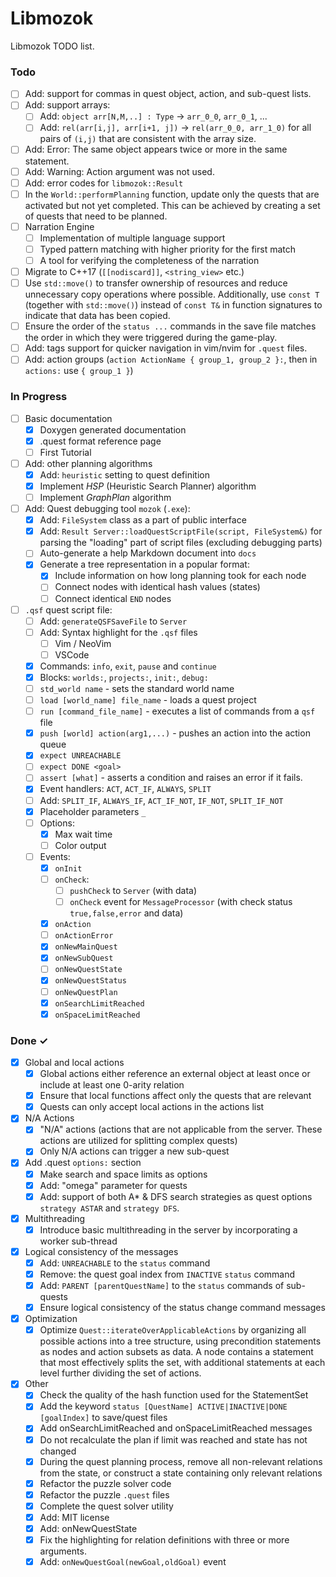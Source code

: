 # Libmozok

Libmozok TODO list.

### Todo

- [ ] Add: support for commas in quest object, action, and sub-quest lists.
- [ ] Add: support arrays:
    - [ ] Add: `object arr[N,M,..] : Type` -> `arr_0_0`, `arr_0_1`, ...
    - [ ] Add: `rel(arr[i,j], arr[i+1, j])` -> `rel(arr_0_0, arr_1_0)` for all pairs of `(i,j)` that are consistent with the array size.
- [ ] Add: Error: The same object appears twice or more in the same statement.
- [ ] Add: Warning: Action argument was not used.
- [ ] Add: error codes for `libmozok::Result`
- [ ] In the `World::performPlanning` function, update only the quests that are activated but not yet completed. This can be achieved by creating a set of quests that need to be planned.
- [ ] Narration Engine
    - [ ] Implementation of multiple language support
    - [ ] Typed pattern matching with higher priority for the first match
    - [ ] A tool for verifying the completeness of the narration
- [ ] Migrate to C++17 (`[[nodiscard]]`, `<string_view>` etc.)
- [ ] Use `std::move()` to transfer ownership of resources and reduce unnecessary copy operations where possible. Additionally, use `const T` (together with `std::move()`) instead of `const T&` in function signatures to indicate that data has been copied.
- [ ] Ensure the order of the `status ...` commands in the save file matches the order in which they were triggered during the game-play.
- [ ] Add: tags support for quicker navigation in vim/nvim for `.quest` files.
- [ ] Add: action groups (`action ActionName { group_1, group_2 }:`, then in `actions:` use `{ group_1 }`)
    
### In Progress

- [ ] Basic documentation
    - [x] Doxygen generated documentation
    - [x] .quest format reference page
    - [ ] First Tutorial
- [ ] Add: other planning algorithms
    - [x] Add: `heuristic` setting to quest definition
    - [x] Implement *HSP* (Heuristic Search Planner) algorithm
    - [ ] Implement *GraphPlan* algorithm
- [ ] Add: Quest debugging tool `mozok` (`.exe`):
    - [x] Add: `FileSystem` class as a part of public interface
    - [x] Add: `Result Server::loadQuestScriptFile(script, FileSystem&)` for parsing the "loading" part of script files (excluding debugging parts)
    - [ ] Auto-generate a help Markdown document into `docs`
    - [x] Generate a tree representation in a popular format: 
        - [x] Include information on how long planning took for each node
        - [ ] Connect nodes with identical hash values (states)
        - [ ] Connect identical `END` nodes
- [ ] `.qsf` quest script file:
    - [ ] Add: `generateQSFSaveFile` to `Server`
    - [ ] Add: Syntax highlight for the `.qsf` files
        - [ ] Vim / NeoVim
        - [ ] VSCode
    - [x] Commands: `info`, `exit`, `pause` and `continue`
    - [x] Blocks: `worlds:`, `projects:`, `init:`, `debug:`
    - [ ] `std_world name` - sets the standard world name
    - [ ] `load [world_name] file_name` - loads a quest project
    - [ ] `run [command_file_name]` - executes a list of commands from a `qsf` file
    - [x] `push [world] action(arg1,...)` - pushes an action into the action queue
    - [x] `expect UNREACHABLE`
    - [ ] `expect DONE <goal>`
    - [ ] `assert [what]` - asserts a condition and raises an error if it fails.
    - [x] Event handlers: `ACT`, `ACT_IF`, `ALWAYS`, `SPLIT`
    - [ ] Add: `SPLIT_IF`, `ALWAYS_IF`, `ACT_IF_NOT`, `IF_NOT`, `SPLIT_IF_NOT`
    - [x] Placeholder parameters `_`
    - [ ] Options:
        - [x] Max wait time
        - [ ] Color output
    - [ ] Events:
        - [x] `onInit`
        - [ ] `onCheck`:
            - [ ] `pushCheck` to `Server` (with data)
            - [ ] `onCheck` event for `MessageProcessor` (with check status `true,false,error` and data)
        - [x] `onAction`
        - [ ] `onActionError`
        - [x] `onNewMainQuest`
        - [x] `onNewSubQuest`
        - [ ] `onNewQuestState`
        - [x] `onNewQuestStatus`
        - [ ] `onNewQuestPlan`
        - [x] `onSearchLimitReached`
        - [x] `onSpaceLimitReached`

### Done ✓

- [x] Global and local actions
    - [x] Global actions either reference an external object at least once or include at least one 0-arity relation
    - [x] Ensure that local functions affect only the quests that are relevant
    - [x] Quests can only accept local actions in the actions list

- [x] N/A Actions
    - [x] "N/A" actions (actions that are not applicable from the server. These actions are utilized for splitting complex quests)
    - [x] Only N/A actions can trigger a new sub-quest

- [x] Add .quest `options:` section
    - [x] Make search and space limits as options
    - [x] Add: "omega" parameter for quests
    - [x] Add: support of both A* & DFS search strategies as quest options `strategy ASTAR` and `strategy DFS`.

- [x] Multithreading
    - [x] Introduce basic multithreading in the server by incorporating a worker sub-thread

- [x] Logical consistency of the messages
    - [x] Add: `UNREACHABLE` to the `status` command
    - [x] Remove: the quest goal index from `INACTIVE` `status` command
    - [x] Add: `PARENT [parentQuestName]` to the `status` commands of sub-quests
    - [x] Ensure logical consistency of the status change command messages

- [x] Optimization
    - [x] Optimize `Quest::iterateOverApplicableActions` by organizing all possible actions into a tree structure, using precondition statements as nodes and action subsets as data. A node contains a statement that most effectively splits the set, with additional statements at each level further dividing the set of actions.

- [x] Other
    - [x] Check the quality of the hash function used for the StatementSet
    - [x] Add the keyword `status [QuestName] ACTIVE|INACTIVE|DONE [goalIndex]` to save/quest files
    - [x] Add onSearchLimitReached and onSpaceLimitReached messages
    - [x] Do not recalculate the plan if limit was reached and state has not changed
    - [x] During the quest planning process, remove all non-relevant relations from the state, or construct a state containing only relevant relations
    - [x] Refactor the puzzle solver code
    - [x] Refactor the puzzle `.quest` files
    - [x] Complete the quest solver utility
    - [x] Add: MIT license
    - [x] Add: onNewQuestState
    - [x] Fix the highlighting for relation definitions with three or more arguments.
    - [x] Add: `onNewQuestGoal(newGoal,oldGoal)` event
